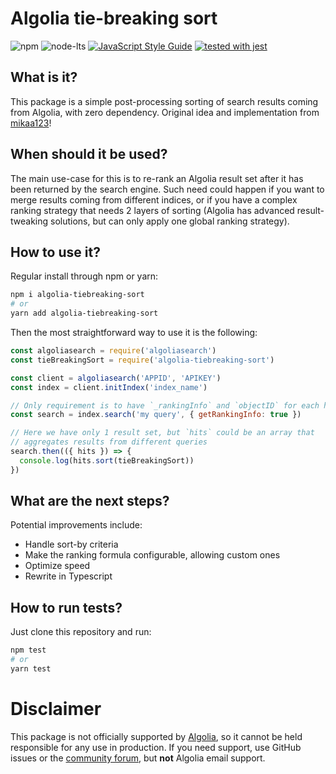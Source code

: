 # Algolia tie-breaking sort

![npm](https://img.shields.io/npm/dm/algolia-tiebreaking-sort)
![node-lts](https://img.shields.io/node/v-lts/algolia-tiebreaking-sort)
[![JavaScript Style Guide](https://img.shields.io/badge/code_style-standard-brightgreen.svg)](https://standardjs.com)
[![tested with jest](https://img.shields.io/badge/tested_with-jest-99424f.svg)](https://github.com/facebook/jest)

## What is it?

This package is a simple post-processing sorting of search results coming from
Algolia, with zero dependency.
Original idea and implementation from [mikaa123](https://github.com/mikaa123)!

## When should it be used?

The main use-case for this is to re-rank an Algolia result set after it has
been returned by the search engine.
Such need could happen if you want to merge results coming from different
indices, or if you have a complex ranking strategy that needs 2 layers of
sorting (Algolia has advanced result-tweaking solutions, but can only apply
one global ranking strategy).

## How to use it?

Regular install through npm or yarn:

```bash
npm i algolia-tiebreaking-sort
# or
yarn add algolia-tiebreaking-sort
```

Then the most straightforward way to use it is the following:

```javascript
const algoliasearch = require('algoliasearch')
const tieBreakingSort = require('algolia-tiebreaking-sort')

const client = algoliasearch('APPID', 'APIKEY')
const index = client.initIndex('index_name')

// Only requirement is to have `_rankingInfo` and `objectID` for each hit
const search = index.search('my query', { getRankingInfo: true })

// Here we have only 1 result set, but `hits` could be an array that
// aggregates results from different queries
search.then(({ hits }) => {
  console.log(hits.sort(tieBreakingSort))
})
```

## What are the next steps?

Potential improvements include:
- Handle sort-by criteria
- Make the ranking formula configurable, allowing custom ones
- Optimize speed
- Rewrite in Typescript

## How to run tests?

Just clone this repository and run:
```bash
npm test
# or
yarn test
```

# Disclaimer

This package is not officially supported by [Algolia](https://www.algolia.com/),
so it cannot be held responsible for any use in production. If you need support,
use GitHub issues or the [community forum](https://discourse.algolia.com/), but
**not** Algolia email support.
